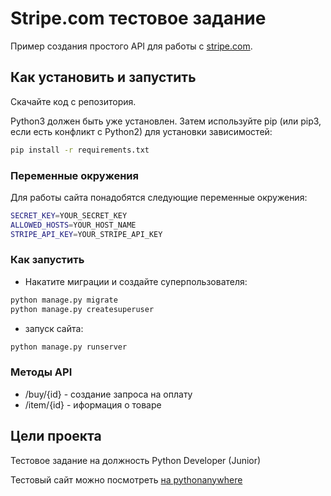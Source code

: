 # Stripe.com тестовое задание

Пример создания простого API для работы с [stripe.com](stripe.com).  

## Как установить и запустить

Скачайте код с репозитория.

Python3 должен быть уже установлен. Затем используйте pip (или pip3, если есть конфликт с Python2) для установки зависимостей:

```bash
pip install -r requirements.txt
```

### Переменные окружения

Для работы сайта понадобятся следующие переменные окружения:

```bash
SECRET_KEY=YOUR_SECRET_KEY
ALLOWED_HOSTS=YOUR_HOST_NAME
STRIPE_API_KEY=YOUR_STRIPE_API_KEY
```

### Как запустить

- Накатите миграции и создайте суперпользователя:

```bash
python manage.py migrate
python manage.py createsuperuser
```

- запуск сайта:

```bash
python manage.py runserver
```

### Методы API

- /buy/{id} - создание запроса на оплату
- /item/{id} - иформация о товаре

## Цели проекта

Тестовое задание на должность Python Developer (Junior)

Тестовый сайт можно посмотреть [на pythonanywhere](kruser.pythonanywhere.com)
